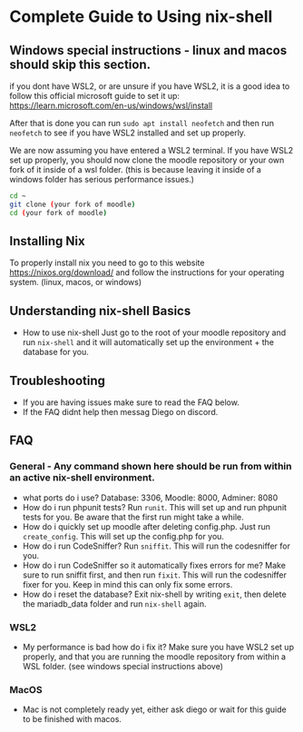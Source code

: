 # Complete Guide to Using nix-shell

## Windows special instructions - linux and macos should skip this section.
if you dont have WSL2, or are unsure if you have WSL2, it is a good idea to follow this official microsoft guide to set it up: https://learn.microsoft.com/en-us/windows/wsl/install

After that is done you can run `sudo apt install neofetch` and then run `neofetch` to see if you have WSL2 installed and set up properly.

We are now assuming you have entered a WSL2 terminal.
If you have WSL2 set up properly, you should now clone the moodle repository or your own fork of it inside of a wsl folder. (this is because leaving it inside of a windows folder has serious performance issues.)

```bash
cd ~
git clone (your fork of moodle)
cd (your fork of moodle)
```

## Installing Nix
To properly install nix you need to go to this website https://nixos.org/download/ and follow the instructions for your operating system. (linux, macos, or windows)


## Understanding nix-shell Basics
- How to use nix-shell
Just go to the root of your moodle repository and run `nix-shell` and it will automatically set up the environment + the database for you.


## Troubleshooting
- If you are having issues make sure to read the FAQ below.
- If the FAQ didnt help then messag Diego on discord.


## FAQ
### General - Any command shown here should be run from within an active nix-shell environment.
- what ports do i use? Database: 3306, Moodle: 8000, Adminer: 8080
- How do i run phpunit tests? Run `runit`. This will set up and run phpunit tests for you. Be aware that the first run might take a while.
- How do i quickly set up moodle after deleting config.php. Just run `create_config`. This will set up the config.php for you.
- How do i run CodeSniffer? Run `sniffit`. This will run the codesniffer for you.
- How do i run CodeSniffer so it automatically fixes errors for me? Make sure to run sniffit first, and then run `fixit`. This will run the codesniffer fixer for you. Keep in mind this can only fix some errors.
- How do i reset the database? Exit nix-shell by writing `exit`, then delete the mariadb_data folder and run `nix-shell` again.

### WSL2
- My performance is bad how do i fix it? Make sure you have WSL2 set up properly, and that you are running the moodle repository from within a WSL folder. (see windows special instructions above)

### MacOS
- Mac is not completely ready yet, either ask diego or wait for this guide to be finished with macos.
